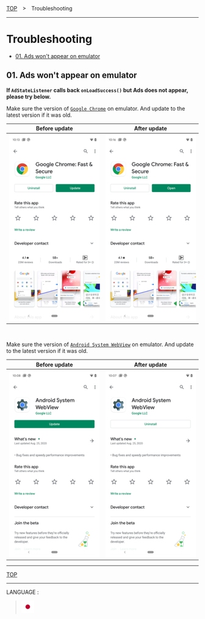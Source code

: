 [TOP](/README.md#top)　>　Troubleshooting

---

# Troubleshooting

* [01. Ads won't appear on emulator](#cant_display_on_emulator)


<div class="cant_display_on_emulator" />

## 01. Ads won't appear on emulator

**If `AdStateListener` calls back `onLoadSuccess()` but Ads does not appear, &nbsp; please try below.**

Make sure the version of [`Google Chrome`](https://play.google.com/store/apps/details?id=com.android.chrome) on emulator. And update to the latest version if it was old.

Before update | After update
:--: | :--:
<img src="./01/chrome/01.png" width="300px" />|<img src="./01/chrome/02.png" width="300px" />

<br>

Make sure the version of [`Android System WebView`](https://play.google.com/store/apps/details?id=com.google.android.webview) on emulator. And update to the latest version if it was old.

Before update | After update
:--: | :--:
<img src="./01/webview/01.png" width="300px" />|<img src="./01/webview/02.png" width="300px" />

---
[TOP](/README.md#top)

---
LANGUAGE :
> [![ja](/doc/lang/ja.png)](/doc/ja/troubleshoot/README.md)
